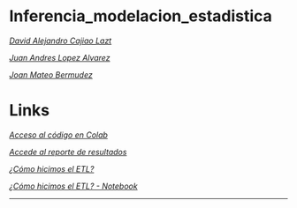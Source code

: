 # Inferencia_modelacion_estadistica

*[David Alejandro Cajiao Lazt](https://github.com/DCajiao)*

*[Juan Andres Lopez Alvarez](https://github.com/DCajiao)*

*[Joan Mateo Bermudez](https://github.com/JoanMz)*

# Links

*[Acceso al código en Colab](https://colab.research.google.com/drive/1LLUeuAMtep3ar4xAdBMNJ6u0BjbM-Ew1?usp=sharing)*

*[Accede al reporte de resultados](https://github.com/DCajiao/inferencia_modelacion_estadistica/blob/main/Informe%20Final%20Proyecto%203.pdf)*

*[¿Cómo hicimos el ETL?](https://github.com/DCajiao/inferencia_modelacion_estadistica/blob/main/Informe%20Procesos%20de%20ETL%20Proyecto%203.pdf)*

*[¿Cómo hicimos el ETL? - Notebook](https://github.com/DCajiao/inferencia_modelacion_estadistica/blob/main/notebooks/ETL.ipynb)*

---